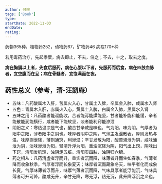 ```yaml
---
author: 何柳
tags: ['Book']
type: 
startDate: 2022-11-03
endDate:
rating: 
---
```









药物365种，植物药252，动物药67，矿物药46
病症170+种

若用毒药治疗，先起黍粟，病去即止，不去，倍之；不去，十之，取去之度。

**病在胸膈以上者，先食后服药，病在心腹以下者，先服药而后食，病在四肢血脉者，宜空腹而在旦；病在骨髓者，宜饱满而在夜。**

## 药性总义（参考，清-汪訒庵）
* 五味：凡药酸属木入肝，苦属火入心，甘属土入脾，辛属金入肺，咸属水入肾
* 五色：青属木入肝，赤属火入心，黄属土入脾，白属金入肺，黑属水入肾
* 五味之用：凡药酸者能涩能收，苦者能泻能燥能坚，甘者能补能和能缓，辛者能散能润能横行，咸者能下能软坚，淡者能利窍能渗泄
* 阴阳之义：寒热温凉是气也，酸苦甘辛咸是味也，气为阳，味为阴。气厚者为阳中之阳，薄者阳中之阴也。味厚者阴中之阴，气薄主发泄散表，厚则发热与温，味厚则泄降，薄则通窍，利渗湿；辛甘发散为阳，酸苦涌泄为阴，咸味涌泄为阴，淡味渗泄为阳，轻清升浮为阳，重浊沉降为阴，阳气出上窍，阴味出下窍，清阳发肌理，浊阴走五脏。清阳实四肢，浊阴归六腑。
* 药之相从：凡药清虚者浮而升，重实者沉而降，味薄者升而生如春季，气薄者降而收象秋季。气厚者浮而长象夏天；味厚者沉而藏象冬天，味平者化而成象长夏，气厚味薄者浮而升，味厚气薄者沉而降，气味具厚者能浮能沉，气味具薄者可升可降，酸咸无升，辛甘无降，寒无浮，热无沉，此升降浮沉之义也。















